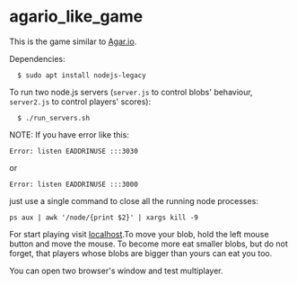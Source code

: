 # agario_like_game
This is the game similar to [Agar.io](http://agar.io/).


Dependencies:
```
  $ sudo apt install nodejs-legacy
```

To run two node.js servers (```server.js``` to control blobs' behaviour, ```server2.js``` to control players' scores):
```
  $ ./run_servers.sh
```

NOTE: If you have error like this:
```
Error: listen EADDRINUSE :::3030
```
or
```
Error: listen EADDRINUSE :::3000
```
just use a single command to close all the running node processes:
```
ps aux | awk '/node/{print $2}' | xargs kill -9
```

For start playing visit [localhost](http://127.0.0.1:3000).To move your blob, hold the left mouse button and move the mouse. To become more eat smaller blobs, but do not forget, that players whose blobs are bigger than yours can eat you too.

You can open two browser's window and test multiplayer. 
